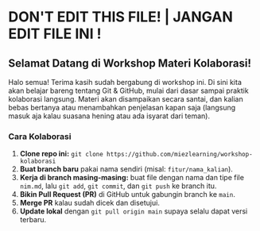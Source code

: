 # DON'T EDIT THIS FILE! | JANGAN EDIT FILE INI !

## Selamat Datang di Workshop Materi Kolaborasi!

Halo semua! Terima kasih sudah bergabung di workshop ini. Di sini kita akan belajar bareng tentang Git & GitHub, mulai dari dasar sampai praktik kolaborasi langsung. Materi akan disampaikan secara santai, dan kalian bebas bertanya atau menambahkan penjelasan kapan saja (langsung masuk aja kalau suasana hening atau ada isyarat dari teman).

### Cara Kolaborasi

1. **Clone repo ini:**
	`git clone https://github.com/miezlearning/workshop-kolaborasi`
2. **Buat branch baru** pakai nama sendiri (misal: `fitur/nama_kalian`).
3. **Kerja di branch masing-masing:** buat file dengan nama dan tipe file `nim.md`, lalu `git add`, `git commit`, dan `git push` ke branch itu.
4. **Bikin Pull Request (PR)** di GitHub untuk gabungin branch ke `main`.
5. **Merge PR** kalau sudah dicek dan disetujui.
6. **Update lokal** dengan `git pull origin main` supaya selalu dapat versi terbaru.